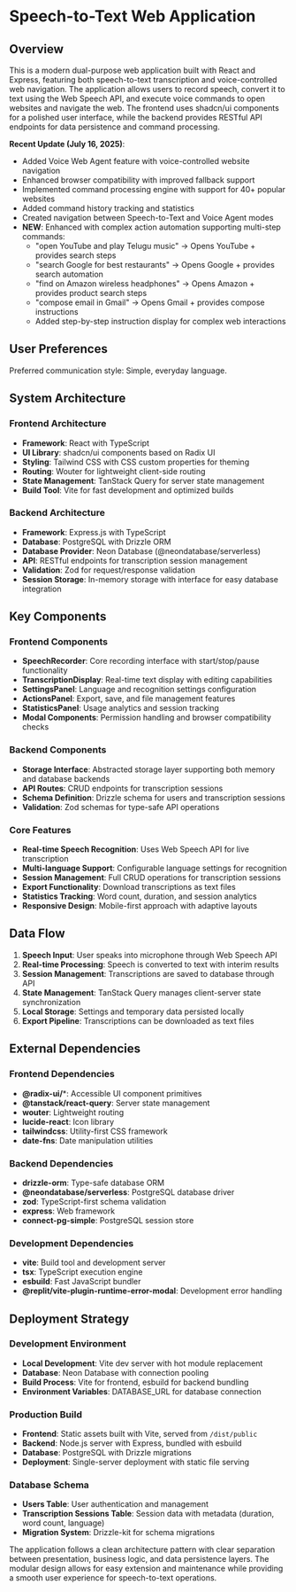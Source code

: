 # Speech-to-Text Web Application

## Overview

This is a modern dual-purpose web application built with React and Express, featuring both speech-to-text transcription and voice-controlled web navigation. The application allows users to record speech, convert it to text using the Web Speech API, and execute voice commands to open websites and navigate the web. The frontend uses shadcn/ui components for a polished user interface, while the backend provides RESTful API endpoints for data persistence and command processing.

**Recent Update (July 16, 2025)**: 
- Added Voice Web Agent feature with voice-controlled website navigation
- Enhanced browser compatibility with improved fallback support
- Implemented command processing engine with support for 40+ popular websites
- Added command history tracking and statistics
- Created navigation between Speech-to-Text and Voice Agent modes
- **NEW**: Enhanced with complex action automation supporting multi-step commands:
  - "open YouTube and play Telugu music" → Opens YouTube + provides search steps
  - "search Google for best restaurants" → Opens Google + provides search automation
  - "find on Amazon wireless headphones" → Opens Amazon + provides product search steps
  - "compose email in Gmail" → Opens Gmail + provides compose instructions
  - Added step-by-step instruction display for complex web interactions

## User Preferences

Preferred communication style: Simple, everyday language.

## System Architecture

### Frontend Architecture
- **Framework**: React with TypeScript
- **UI Library**: shadcn/ui components based on Radix UI
- **Styling**: Tailwind CSS with CSS custom properties for theming
- **Routing**: Wouter for lightweight client-side routing
- **State Management**: TanStack Query for server state management
- **Build Tool**: Vite for fast development and optimized builds

### Backend Architecture
- **Framework**: Express.js with TypeScript
- **Database**: PostgreSQL with Drizzle ORM
- **Database Provider**: Neon Database (@neondatabase/serverless)
- **API**: RESTful endpoints for transcription session management
- **Validation**: Zod for request/response validation
- **Session Storage**: In-memory storage with interface for easy database integration

## Key Components

### Frontend Components
- **SpeechRecorder**: Core recording interface with start/stop/pause functionality
- **TranscriptionDisplay**: Real-time text display with editing capabilities
- **SettingsPanel**: Language and recognition settings configuration
- **ActionsPanel**: Export, save, and file management features
- **StatisticsPanel**: Usage analytics and session tracking
- **Modal Components**: Permission handling and browser compatibility checks

### Backend Components
- **Storage Interface**: Abstracted storage layer supporting both memory and database backends
- **API Routes**: CRUD endpoints for transcription sessions
- **Schema Definition**: Drizzle schema for users and transcription sessions
- **Validation**: Zod schemas for type-safe API operations

### Core Features
- **Real-time Speech Recognition**: Uses Web Speech API for live transcription
- **Multi-language Support**: Configurable language settings for recognition
- **Session Management**: Full CRUD operations for transcription sessions
- **Export Functionality**: Download transcriptions as text files
- **Statistics Tracking**: Word count, duration, and session analytics
- **Responsive Design**: Mobile-first approach with adaptive layouts

## Data Flow

1. **Speech Input**: User speaks into microphone through Web Speech API
2. **Real-time Processing**: Speech is converted to text with interim results
3. **Session Management**: Transcriptions are saved to database through API
4. **State Management**: TanStack Query manages client-server state synchronization
5. **Local Storage**: Settings and temporary data persisted locally
6. **Export Pipeline**: Transcriptions can be downloaded as text files

## External Dependencies

### Frontend Dependencies
- **@radix-ui/***: Accessible UI component primitives
- **@tanstack/react-query**: Server state management
- **wouter**: Lightweight routing
- **lucide-react**: Icon library
- **tailwindcss**: Utility-first CSS framework
- **date-fns**: Date manipulation utilities

### Backend Dependencies
- **drizzle-orm**: Type-safe database ORM
- **@neondatabase/serverless**: PostgreSQL database driver
- **zod**: TypeScript-first schema validation
- **express**: Web framework
- **connect-pg-simple**: PostgreSQL session store

### Development Dependencies
- **vite**: Build tool and development server
- **tsx**: TypeScript execution engine
- **esbuild**: Fast JavaScript bundler
- **@replit/vite-plugin-runtime-error-modal**: Development error handling

## Deployment Strategy

### Development Environment
- **Local Development**: Vite dev server with hot module replacement
- **Database**: Neon Database with connection pooling
- **Build Process**: Vite for frontend, esbuild for backend bundling
- **Environment Variables**: DATABASE_URL for database connection

### Production Build
- **Frontend**: Static assets built with Vite, served from `/dist/public`
- **Backend**: Node.js server with Express, bundled with esbuild
- **Database**: PostgreSQL with Drizzle migrations
- **Deployment**: Single-server deployment with static file serving

### Database Schema
- **Users Table**: User authentication and management
- **Transcription Sessions Table**: Session data with metadata (duration, word count, language)
- **Migration System**: Drizzle-kit for schema migrations

The application follows a clean architecture pattern with clear separation between presentation, business logic, and data persistence layers. The modular design allows for easy extension and maintenance while providing a smooth user experience for speech-to-text operations.